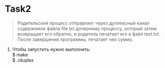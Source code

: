 # Task2
>Родительский процесс отправляет через дуплексный канал содержимое файла file.txt дочернему процессу, который затем возвращает его обратно, и родитель печатает его в файл text.txt.
>После завершения программы, печатает чек сумму.

1. Чтобы запустить нужно выполнить:  
  $ make  
  $ ./duplex 
  